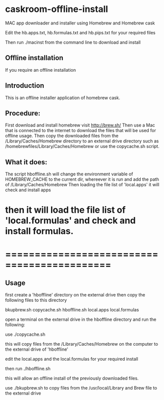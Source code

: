 # caskroom-offline-install

MAC app downloader and installer using Homebrew and Homebrew cask

Edit the hb.apps.txt, hb.formulas.txt and hb.pips.txt
for your required files

Then run ./macinst from the command line to download and install

## Offline installation
If you require an offline installation
## Introduction
This is an offline installer application of homebrew cask.

## Procedure:
First download and install homebrew visit http://brew.sh/
Then use a Mac that is connected to the internet to download the files that will be used
for offline usage. Then copy the downloaded files from the /Library/Caches/Homebrew directory
to an external drive directory such as /homebrewfiles/Library/Caches/Homebrew
or use the copycache.sh script.

## What it does:
The script hboffline.sh will change the environment variable of HOMEBREW_CACHE to the current dir, whereever it is run and add the path of /Library/Caches/Homebrew
Then loading the file list of 'local.apps' it will check and install apps 
# then it will load the file list of 'local.formulas' and check and install formulas.
# 
# ============================================

## Usage
first create a 'hboffline' directory on the external drive
then copy the following files to this directory

bkupbrew.sh
copycache.sh
hboffline.sh
local.apps
local.formulas

open a terminal on the external drive in the hboffline directory and run the following:

use ./copycache.sh

this will copy files from the /Library/Caches/Homebrew on the computer to the external drive
of 'hboffline'

edit the local.apps and the local.formulas for your required install

then run ./hboffline.sh

this will allow an offline install of the previously downloaded files.

use ./bkupbrew.sh to copy files from the /usr/local/Library and Brew file to 
the external drive






